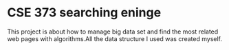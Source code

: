# CSE 373 searching eninge

This project is about how to manage big data set and find the most related web pages with algorithms.All the data structure I used was created myself.
